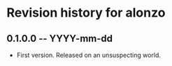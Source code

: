 # Revision history for alonzo

## 0.1.0.0  -- YYYY-mm-dd

* First version. Released on an unsuspecting world.
